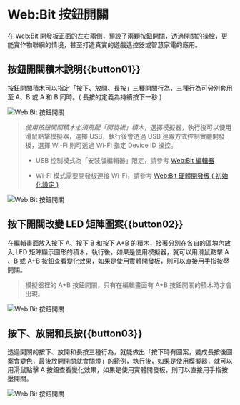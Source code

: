 # Web:Bit 按鈕開關

在 Web:Bit 開發板正面的左右兩側，預設了兩顆按鈕開關，透過開關的操控，更能實作物聯網的情境，甚至打造真實的遊戲遙控器或智慧家電的應用。

## 按鈕開關積木說明{{button01}}

按鈕開關積木可以指定「按下、放開、長按」三種開關行為，三種行為可分別套用至 A、B 或 A 和 B 同時。( 長按的定義為持續按下一秒 )

![Web:Bit 按鈕開關](../../../../media/zh-tw/education/board/ab-button-01.jpg)

> *使用按鈕開關積木必須搭配「開發板」積木*，選擇模擬器，執行後可以使用滑鼠點擊模擬器，選擇 USB，執行後會透過 USB 連線方式控制實體開發板，選擇 Wi-Fi 則可透過 Wi-Fi 指定 Device ID 操控。
>
> - USB 控制模式為「安裝版編輯器」限定，請參考 [Web:Bit 編輯器](../index.html#software)
>
> - Wi-Fi 模式需要開發板連接 Wi-Fi，請參考 [Web:Bit 硬體開發板 ( 初始化設定 )](../info/setup.html)

![Web:Bit 按鈕開關](../../../../media/zh-tw/education/board/ab-button-04.jpg)

## 按下開關改變 LED 矩陣圖案{{button02}}

在編輯畫面放入按下 A、按下 B 和按下 A+B 的積木，接著分別在各自的區塊內放入 LED 矩陣顯示圖形的積木，執行後，如果是使用模擬器，就可以用滑鼠點擊 A 、B 或 A+B 按鈕查看變化效果，如果是使用實體開發板，則可以直接用手指按壓開關。

> 模擬器裡的 A+B 按鈕開關，只有在編輯畫面有 A+B 按鈕開關的積木時才會出現。

![Web:Bit 按鈕開關](../../../../media/zh-tw/education/board/ab-button-02.gif)

## 按下、放開和長按{{button03}}

透過開關的按下、放開和長按三種行為，就能做出「按下時有圖案，變成長按後圖案會變色，最後放開開關就會關燈」的範例，執行後，如果是使用模擬器，就可以用滑鼠點擊 A 按鈕查看變化效果，如果是使用實體開發板，則可以直接用手指按壓開關。

![Web:Bit 按鈕開關](../../../../media/zh-tw/education/board/ab-button-03.gif)


